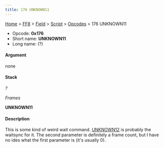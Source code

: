 ```yaml
---
title: 176 UNKNOWN11
---
```


[Home](Main%20Page.md) > [FF8](FF8.md) > [Field](FF8/Field.md) > [Script](FF8/Field/Script.md) > [Opcodes](FF8/Field/Script/Opcodes.md) > 176 UNKNOWN11

-   Opcode: **0x176**
-   Short name: **UNKNOWN11**
-   Long name: (?)

#### Argument

none

#### Stack

  
*?*

*Frames*

**UNKNOWN11**

#### Description

This is some kind of weird wait command. [UNKNOWN12][] is probably the
waitsync for it. The second parameter is definitely a frame count, but I
have no ides what the first parameter is (it's usually 0).

  [UNKNOWN12]: FF8/Field/Script/Opcodes/177%20UNKNOWN12.md "wikilink"
